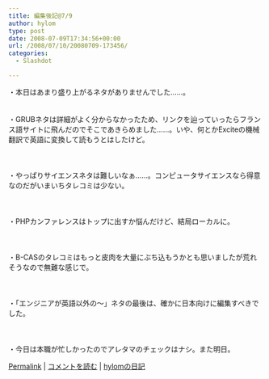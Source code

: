```yaml
---
title: 編集後記@7/9
author: hylom
type: post
date: 2008-07-09T17:34:56+00:00
url: /2008/07/10/20080709-173456/
categories:
  - Slashdot

---
```

・本日はあまり盛り上がるネタがありませんでした……。  
</br>   
・GRUBネタは詳細がよく分からなかったため、リンクを辿っていったらフランス語サイトに飛んだのでそこであきらめました……。いや、何とかExciteの機械翻訳で英語に変換して読もうとはしたけど。</br>  
</br>   
・やっぱりサイエンスネタは難しいなぁ……。コンピュータサイエンスなら得意なのだがいまいちタレコミは少ない。</br>  
</br>   
・PHPカンファレンスはトップに出すか悩んだけど、結局ローカルに。</br>  
</br>   
・B-CASのタレコミはもっと皮肉を大量にぶち込もうかとも思いましたが荒れそうなので無難な感じで。</br>  
</br>   
・「エンジニアが英語以外の〜」ネタの最後は、確かに日本向けに編集すべきでした。</br>  
</br>   
・今日は本職が忙しかったのでアレタマのチェックはナシ。また明日。 

   [Permalink][1] |    [コメントを読む][2] |    [hylomの日記][3] 

</br>

 [1]: http://slashdot.jp/~hylom/journal/445537
 [2]: http://slashdot.jp/~hylom/journal/445537#acomments
 [3]: http://slashdot.jp/~hylom/journal/
